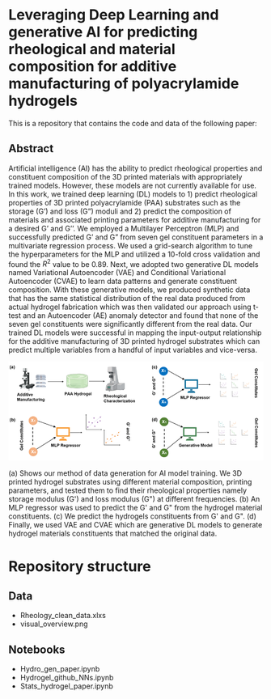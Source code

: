 # Leveraging Deep Learning and generative AI for predicting rheological and material composition for additive manufacturing of polyacrylamide hydrogels

This is a repository that contains the code and data of the following paper:

## Abstract
Artificial intelligence (AI) has the ability to predict rheological properties and constituent composition of the 3D printed materials with appropriately trained models. However, these models are not currently available for use. In this work, we trained deep learning (DL) models to 1) predict rheological properties of 3D printed polyacrylamide (PAA) substrates such as the storage (G’) and loss (G”) moduli and 2) predict the composition of materials and associated printing parameters for additive manufacturing for a desired G’ and G’’. We employed a Multilayer Perceptron (MLP) and successfully predicted G’ and G” from seven gel constituent parameters in a multivariate regression process. We used a grid-search algorithm to tune the hyperparameters for the MLP and utilized a 10-fold cross validation and found the $R^2$ value to be 0.89. Next, we adopted two generative DL models named Variational Autoencoder (VAE) and Conditional Variational Autoencoder (CVAE) to learn data patterns and generate constituent composition. With these generative models, we produced synthetic data that has the same statistical distribution of the real data produced from actual hydrogel fabrication which was then validated our approach using t-test and an Autoencoder (AE) anomaly detector and found that none of the seven gel constituents were significantly different from the real data. Our trained DL models were successful in mapping the input-output relationship for the additive manufacturing of 3D printed hydrogel substrates which can predict multiple variables from a handful of input variables and vice-versa.  

![Visual abstract](/Data/visual_overview.png)

(a) Shows our method of data generation for AI model training. We 3D printed hydrogel substrates using different material composition, printing parameters, and tested them to find their rheological properties namely storage modulus (G') and loss modulus (G") at different frequencies. (b) An MLP regressor was used to predict the G' and G" from the hydrogel material constituents. (c) We predict the hydrogels constituents from G' and G". (d) Finally, we used VAE and CVAE which are generative DL models to generate hydrogel materials constituents that matched the original data.

# Repository structure

## Data
- Rheology_clean_data.xlxs
- visual_overview.png

## Notebooks
- Hydro_gen_paper.ipynb
- Hydrogel_github_NNs.ipynb
- Stats_hydrogel_paper.ipynb
